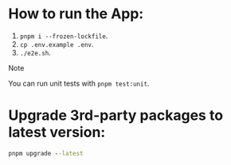 # How to run the App:

1. `pnpm i --frozen-lockfile`.
2. `cp .env.example .env`.
3. `./e2e.sh`.

> [!NOTE]
>
> You can run unit tests with `pnpm test:unit`.

# Upgrade 3rd-party packages to latest version:

```cmd
pnpm upgrade --latest
```
